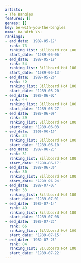 ```yaml
---
artists:
- The Bangles
features: []
genres: []
key: be-with-you-the-bangles
name: Be With You
rankings:
- end_date: '1989-05-12'
  rank: 73
  ranking_list: Billboard Hot 100
  start_date: '1989-05-06'
- end_date: '1989-05-19'
  rank: 54
  ranking_list: Billboard Hot 100
  start_date: '1989-05-13'
- end_date: '1989-05-26'
  rank: 49
  ranking_list: Billboard Hot 100
  start_date: '1989-05-20'
- end_date: '1989-06-02'
  rank: 44
  ranking_list: Billboard Hot 100
  start_date: '1989-05-27'
- end_date: '1989-06-09'
  rank: 39
  ranking_list: Billboard Hot 100
  start_date: '1989-06-03'
- end_date: '1989-06-16'
  rank: 34
  ranking_list: Billboard Hot 100
  start_date: '1989-06-10'
- end_date: '1989-06-23'
  rank: 31
  ranking_list: Billboard Hot 100
  start_date: '1989-06-17'
- end_date: '1989-06-30'
  rank: 30
  ranking_list: Billboard Hot 100
  start_date: '1989-06-24'
- end_date: '1989-07-07'
  rank: 33
  ranking_list: Billboard Hot 100
  start_date: '1989-07-01'
- end_date: '1989-07-14'
  rank: 49
  ranking_list: Billboard Hot 100
  start_date: '1989-07-08'
- end_date: '1989-07-21'
  rank: 66
  ranking_list: Billboard Hot 100
  start_date: '1989-07-15'
- end_date: '1989-07-28'
  rank: 84
  ranking_list: Billboard Hot 100
  start_date: '1989-07-22'
---
```



